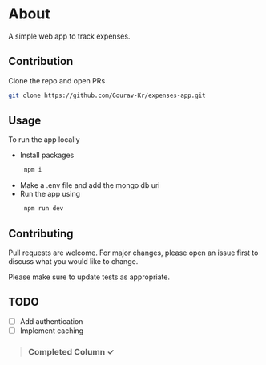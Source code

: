# About

A simple web app to track expenses.

## Contribution

Clone the repo and open PRs

```bash
git clone https://github.com/Gourav-Kr/expenses-app.git
```

## Usage
To run the app locally
* Install packages
  ```bash
   npm i
  ```
* Make a .env file and add the mongo db uri 
* Run the app using
  ```bash
   npm run dev
  ```
## Contributing

Pull requests are welcome. For major changes, please open an issue first
to discuss what you would like to change.

Please make sure to update tests as appropriate.

## TODO
- [ ] Add authentication 
- [ ] Implement caching

> ### Completed Column ✓
